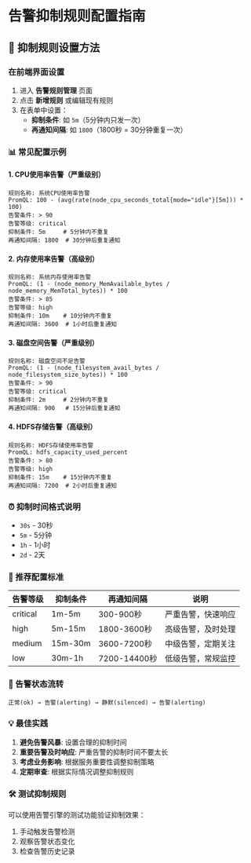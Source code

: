 # 告警抑制规则配置指南

## 🔧 抑制规则设置方法

### 在前端界面设置
1. 进入 **告警规则管理** 页面
2. 点击 **新增规则** 或编辑现有规则
3. 在表单中设置：
   - **抑制条件**: 如 `5m`（5分钟内只发一次）
   - **再通知间隔**: 如 `1800`（1800秒 = 30分钟重复一次）

### 📊 常见配置示例

#### 1. CPU使用率告警（严重级别）
```
规则名称: 系统CPU使用率告警
PromQL: 100 - (avg(rate(node_cpu_seconds_total{mode="idle"}[5m])) * 100)
告警条件: > 90
告警等级: critical
抑制条件: 5m     # 5分钟内不重复
再通知间隔: 1800  # 30分钟后重复通知
```

#### 2. 内存使用率告警（高级别）
```
规则名称: 系统内存使用率告警
PromQL: (1 - (node_memory_MemAvailable_bytes / node_memory_MemTotal_bytes)) * 100
告警条件: > 85
告警等级: high
抑制条件: 10m    # 10分钟内不重复
再通知间隔: 3600  # 1小时后重复通知
```

#### 3. 磁盘空间告警（严重级别）
```
规则名称: 磁盘空间不足告警
PromQL: (1 - (node_filesystem_avail_bytes / node_filesystem_size_bytes)) * 100
告警条件: > 90
告警等级: critical
抑制条件: 2m     # 2分钟内不重复
再通知间隔: 900   # 15分钟后重复通知
```

#### 4. HDFS存储告警（高级别）
```
规则名称: HDFS存储使用率告警
PromQL: hdfs_capacity_used_percent
告警条件: > 80
告警等级: high
抑制条件: 15m    # 15分钟内不重复
再通知间隔: 7200  # 2小时后重复通知
```

### ⏰ 抑制时间格式说明
- `30s` - 30秒
- `5m` - 5分钟
- `1h` - 1小时
- `2d` - 2天

### 🎯 推荐配置标准

| 告警等级 | 抑制条件 | 再通知间隔 | 说明 |
|---------|---------|-----------|------|
| critical | 1m-5m | 300-900秒 | 严重告警，快速响应 |
| high | 5m-15m | 1800-3600秒 | 高级告警，及时处理 |
| medium | 15m-30m | 3600-7200秒 | 中级告警，定期关注 |
| low | 30m-1h | 7200-14400秒 | 低级告警，常规监控 |

### 🔄 告警状态流转
```
正常(ok) → 告警(alerting) → 静默(silenced) → 告警(alerting)
```

### 💡 最佳实践
1. **避免告警风暴**: 设置合理的抑制时间
2. **重要告警及时响应**: 严重告警的抑制时间不要太长
3. **考虑业务影响**: 根据服务重要性调整抑制策略
4. **定期审查**: 根据实际情况调整抑制规则

### 🛠️ 测试抑制规则
可以使用告警引擎的测试功能验证抑制效果：
1. 手动触发告警检测
2. 观察告警状态变化
3. 检查告警历史记录
